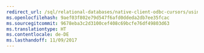 ```yaml
---
redirect_url: /sql/relational-databases/native-client-odbc-cursors/using-cursors-odbc
ms.openlocfilehash: 9aef03f802e79d547f6afd0ddeda2db7ee35fcac
ms.sourcegitcommit: 9678eba3c2d3100cef408c69bcfe76df49803d63
ms.translationtype: HT
ms.contentlocale: de-DE
ms.lasthandoff: 11/09/2017
---
```

